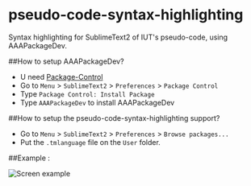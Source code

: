pseudo-code-syntax-highlighting
===============================

Syntax highlighting for SublimeText2 of IUT's pseudo-code, using AAAPackageDev.

##How to setup AAAPackageDev?
* U need [Package-Control](https://sublime.wbond.net/installation#st2)
* Go to `Menu` > `SublimeText2` > `Preferences` > `Package Control`
* Type `Package Control: Install Package`
* Type `AAAPackageDev` to install AAAPackageDev

##How to setup the pseudo-code-syntax-highlighting support?
* Go to `Menu` > `SublimeText2` > `Preferences` > `Browse packages...`
* Put the `.tmlanguage` file on the `User` folder.

##Example :

![Screen example](http://img15.hostingpics.net/pics/129368screen.png)
